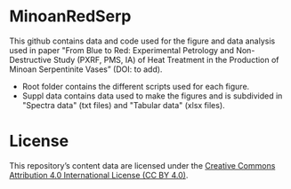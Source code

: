 # MinoanRedSerp
This github contains data and code used for the figure and data analysis used in paper "From Blue to Red: Experimental Petrology and Non-Destructive Study (PXRF, PMS, IA) of Heat Treatment in the Production of Minoan Serpentinite Vases” (DOI: to add).

- Root folder contains the different scripts used for each figure.
- Suppl data contains data used to make the figures and is subdivided in "Spectra data" (txt files) and "Tabular data" (xlsx files).


# License
This repository’s content data are licensed under the [Creative Commons Attribution 4.0 International License (CC BY 4.0)](https://creativecommons.org/licenses/by/4.0/).


